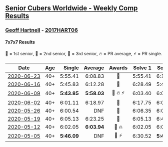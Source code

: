 <style>table {white-space: nowrap;}</style>

## [Senior Cubers Worldwide - Weekly Comp Results](/scw-comp/results/)
### [Geoff Hartnell](README.md) - [2017HART06](https://www.worldcubeassociation.org/persons/2017HART06?event=777)
#### 7x7x7 Results

<span style="white-space: nowrap;">🥇 = 1st senior</span>, <span style="white-space: nowrap;">🥈 = 2nd senior</span>, <span style="white-space: nowrap;">🥉 = 3rd senior</span>, <span style="white-space: nowrap;">🔥 = PR average</span>, <span style="white-space: nowrap;">⚡ = PR single</span>.

| Date | Age | Single | Average | Awards | Solve 1 | Solve 2 | Solve 3 | Video |
| :--: | :--: | --: | --: | :--: | --: | --: | --: | :-- |
| [2020-06-23](../../results/2020-06-23/777.md) | 40+ | 5:55.41 | 6:08.83 | 🥈 | 5:55.41 | 6:13.81 | 6:17.26 | [Link](https://www.facebook.com/events/268636114456043/permalink/270157680970553/) |
| [2020-06-16](../../results/2020-06-16/777.md) | 40+ | 5:45.83 | 6:12.28 | 🥈 | 6:28.49 | 5:45.83 | 6:22.49 | [Link](https://www.facebook.com/events/256188575607890/permalink/256977715528976/) |
| [2020-06-09](../../results/2020-06-09/777.md) | 40+ | **5:43.85** | **5:58.03** | 🥈 🔥 ⚡ | 6:03.40 | 6:06.85 | **5:43.85** | [Link](https://www.facebook.com/events/1130228284009045/permalink/1131048293927044/) |
| [2020-06-02](../../results/2020-06-02/777.md) | 40+ | 6:01.11 | 6:18.97 | 🥈 | 6:17.75 | 6:01.11 | 6:38.05 | [Link](https://www.facebook.com/events/573401076937046/permalink/573753436901810/) |
| [2020-05-26](../../results/2020-05-26/777.md) | 40+ | 6:00.54 | DNF | 🥈 | 6:06.35 | 6:00.54 | DNF | [Link](https://www.facebook.com/events/637852836799991/permalink/638017150116893/) |
| [2020-05-19](../../results/2020-05-19/777.md) | 40+ | 6:05.13 | 6:23.25 | 🥈 | 6:05.13 | 6:49.49 | 6:15.14 | [Link](https://www.facebook.com/events/201300894172579/permalink/202026737433328/) |
| [2020-05-12](../../results/2020-05-12/777.md) | 40+ | 6:02.05 | **6:03.94** | 🥈 🔥 | 6:02.05 | 6:03.91 | 6:05.87 | [Link](https://www.facebook.com/events/276138643524223/permalink/276382340166520/) |
| [2020-05-05](../../results/2020-05-05/777.md) | 40+ | **5:46.09** | DNF | 🥈 ⚡ | 6:30.52 | **5:46.09** | DNS | [Link](https://www.facebook.com/events/557526585195168/permalink/557747151839778/) |


<!-- Global site tag (gtag.js) - Google Analytics -->
<script async src="https://www.googletagmanager.com/gtag/js?id=UA-86348435-3"></script>
<script>window.dataLayer = window.dataLayer || []; function gtag() {dataLayer.push(arguments);} gtag('js', new Date()); gtag('config', 'UA-86348435-3');</script>
